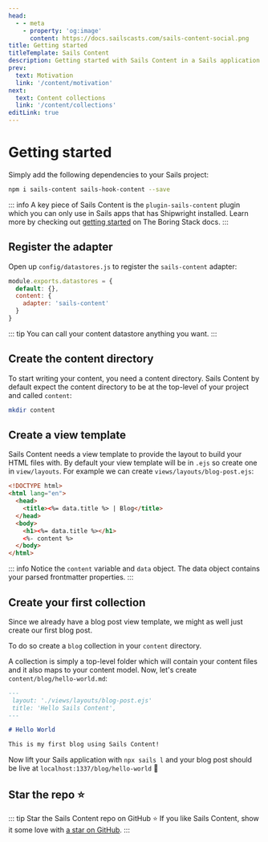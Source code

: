 ```yaml
---
head:
  - - meta
    - property: 'og:image'
      content: https://docs.sailscasts.com/sails-content-social.png
title: Getting started
titleTemplate: Sails Content
description: Getting started with Sails Content in a Sails application
prev:
  text: Motivation
  link: '/content/motivation'
next:
  text: Content collections
  link: '/content/collections'
editLink: true
---
```


# Getting started

Simply add the following dependencies to your Sails project:

```sh
npm i sails-content sails-hook-content --save
```

::: info
A key piece of Sails Content is the `plugin-sails-content` plugin which you can only use in Sails apps that has Shipwright installed. Learn more by checking out [getting started](/boring-stack/getting-started) on The Boring Stack docs.
:::

## Register the adapter

Open up `config/datastores.js` to register the `sails-content` adapter:

```js
module.exports.datastores = {
  default: {},
  content: {
    adapter: 'sails-content'
  }
}
```

::: tip
You can call your content datastore anything you want.
:::

## Create the content directory

To start writing your content, you need a content directory. Sails Content by default expect the content directory to be at the top-level of your project and called `content`:

```sh
mkdir content
```

## Create a view template

Sails Content needs a view template to provide the layout to build your HTML files with. By default your view template will be in `.ejs` so create one in `view/layouts`. For example we can create `views/layouts/blog-post.ejs`:

```html
<!DOCTYPE html>
<html lang="en">
  <head>
    <title><%= data.title %> | Blog</title>
  </head>
  <body>
    <h1><%= data.title %></h1>
    <%- content %>
  </body>
</html>
```

::: info
Notice the `content` variable and `data` object. The data object contains your parsed frontmatter properties.
:::

## Create your first collection

Since we already have a blog post view template, we might as well just create our first blog post.

To do so create a `blog` collection in your `content` directory.

A collection is simply a top-level folder which will contain your content files and it also maps to your content model. Now, let's create `content/blog/hello-world.md`:

```md
---
 layout: './views/layouts/blog-post.ejs'
 title: 'Hello Sails Content',
---

# Hello World

This is my first blog using Sails Content!
```

Now lift your Sails application with `npx sails l` and your blog post should be live at `localhost:1337/blog/hello-world` 🚀

## Star the repo :star:

::: tip Star the Sails Content repo on GitHub :star:
If you like Sails Content, show it some love with [a star on GitHub](https://github.com/sailscastshq/sails-content).
:::
